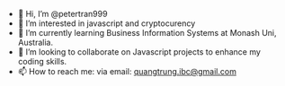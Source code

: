 - 👋 Hi, I’m @petertran999
- 👀 I’m interested in javascript and cryptocurency
- 🌱 I’m currently learning Business Information Systems at Monash Uni, Australia.
- 💞️ I’m looking to collaborate on Javascript projects to enhance my coding skills.
- 📫 How to reach me: via email: quangtrung.ibc@gmail.com
